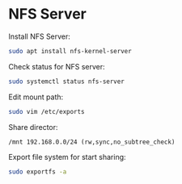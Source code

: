 # NFS Server

Install NFS Server:
```bash
sudo apt install nfs-kernel-server
```

Check status for NFS server:
```bash
sudo systemctl status nfs-server
```

Edit mount path:
```bash
sudo vim /etc/exports
```

Share director:
```
/mnt 192.168.0.0/24 (rw,sync,no_subtree_check)
```

Export file system for start sharing:
```bash
sudo exportfs -a
```
